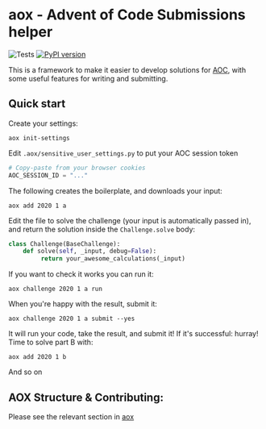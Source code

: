# aox - Advent of Code Submissions helper

![Tests](https://github.com/costas-basdekis/aox/workflows/Tests/badge.svg)
[![PyPI version](https://badge.fury.io/py/aox.svg)](https://badge.fury.io/py/aox)

This is a framework to make it easier to develop solutions for [AOC], with some
useful features for writing and submitting.

[aoc]: https://adventofcode.com/

## Quick start

Create your settings:

```shell script
aox init-settings
```

Edit `.aox/sensitive_user_settings.py` to put your AOC session token

```python
# Copy-paste from your browser cookies
AOC_SESSION_ID = "..."
```

The following creates the boilerplate, and downloads your input:

```shell script
aox add 2020 1 a
```

Edit the file to solve the challenge (your input is automatically passed
in), and return the solution inside the `Challenge.solve` body:

```python
class Challenge(BaseChallenge):
    def solve(self, _input, debug=False):
         return your_awesome_calculations(_input)
```

If you want to check it works you can run it:

```shell script
aox challenge 2020 1 a run
```

When you're happy with the result, submit it:

```shell script
aox challenge 2020 1 a submit --yes
```

It will run your code, take the result, and submit it! If it's successful:
hurray! Time to solve part B with:

```shell script
aox add 2020 1 b
```

And so on

## AOX Structure & Contributing:

Please see the relevant section in [aox](./aox)
